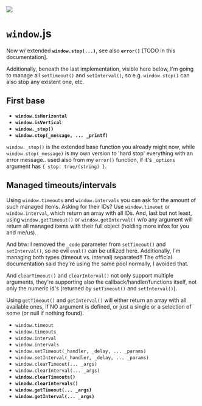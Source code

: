 <img src="https://kekse.biz/github.php?draw&text=`window`&override=github:v4" />

# **`window`**.js
Now w/ extended **`window.stop(...)`**, see also **`error()`** \[TODO in this documentation\].

Additionally, beneath the last implementation, visible here below, I'm going to manage all
`setTimeout()` and `setInterval()`, so e.g. `window.stop()` can also stop any existent one, etc.

## First base
* **`window.isHorizontal`**
* **`window.isVertical`**
* **`window._stop()`**
* **`window.stop(_message, ... _printf)`**

`window._stop()` is the extended base function you already might now, while `window.stop(_message)`
is my own version to 'hard stop' everything with an error message.. used also from my `error()`
function, if it's `_options` argument has `{ stop: true/(string) }`.

## Managed timeouts/intervals
Using `window.timeouts` and `window.intervals` you can ask for the amount of such managed items. Asking
for their IDs? Use `window.timeout` or `window.interval`, which return an array with all IDs. And, last
but not least, using `window.getTimeout()` or `window.getInterval()` w/o any argument will return all
managed items with their full object (holding more infos for you and me/us).

And btw: I removed the `_code` parameter from `setTimeout()` and `setInterval()`, so no evil `eval()`
can be utilized here. Additionally, I'm managing both types (timeout vs. interval) separated!! The
official documentation said they're using the same pool normally, I avoided that.

And `clearTimeout()` and `clearInterval()` not only support multiple arguments, they're supporting
also the callback/handler/functions itself, not only the numeric id's (returned by `setTimeout()`
and `setInterval()`).

Using `getTimeout()` and `getInterval()` will either return an array with all available ones, if
NO argument is defined, or just a single or a selection of some (or null if nothing found).

* `window.timeout`
* `window.timeouts`
* `window.interval`
* `window.intervals`
* `window.setTimeout(_handler, _delay, ... _params)`
* `window.setInterval(_handler, _delay, ... _params)`
* `window.clearTimeout(... _args)`
* `window.clearInterval(... _args)`
* **`window.clearTimeouts()`**
* **`winodw.clearIntervals()`**
* **`window.getTimeout(... _args)`**
* **`window.getInterval(... _args)`**

